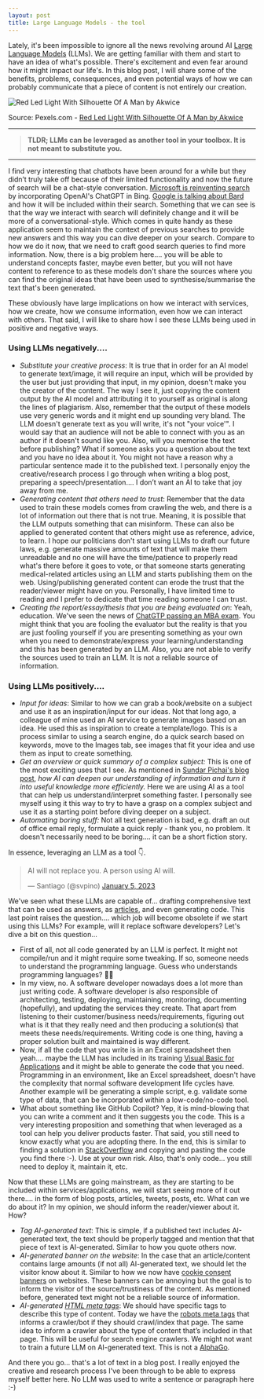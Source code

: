 ```yaml
---
layout: post
title: Large Language Models - the tool
---
```



Lately, it's been impossible to ignore all the news revolving around AI [Large Language Models](https://en.wikipedia.org/wiki/Wikipedia:Large_language_models) (LLMs). We are getting familiar with them and start to have an idea of what's possible. There's excitement and even fear around how it might impact our life's. In this blog post, I will share some of the benefits, problems, consequences, and even potential ways of how we can probably communicate that a piece of content is not entirely our creation.

![Red Led Light With Silhouette Of A Man by Akwice](https://images.pexels.com/photos/3094799/pexels-photo-3094799.jpeg?auto=compress&cs=tinysrgb&w=1260&h=750&dpr=1)

Source: Pexels.com - [Red Led Light With Silhouette Of A Man by Akwice](https://www.pexels.com/photo/red-led-light-with-silhouette-of-a-man-3094799/)  

----
> **TLDR; LLMs can be leveraged as another tool in your toolbox. It is not meant to substitute you.** 
----

I find very interesting that chatbots have been around for a while but they didn’t truly take off because of their limited functionality and now the future of search will be a chat-style conversation. [Microsoft is reinventing search](https://blogs.microsoft.com/blog/2023/02/07/reinventing-search-with-a-new-ai-powered-microsoft-bing-and-edge-your-copilot-for-the-web/) by incorporating OpenAI's ChatGPT in Bing. [Google is talking about Bard](https://blog.google/technology/ai/bard-google-ai-search-updates/) and how it will be included within their search. Something that we can see is that the way we interact with search will definitely change and it will be more of a conversational-style. Which comes in quite handy as these application seem to maintain the context of previous searches to provide new answers and this way you can dive deeper on your search. Compare to how we do it now, that we need to craft good search queries to find more information. Now, there is a big problem here.... you will be able to understand concepts faster, maybe even better, but you will not have content to reference to as these models don't share the sources where you can find the original ideas that have been used to synthesise/summarise the text that's been generated.

These obviously have large implications on how we interact with services, how we create, how we consume information, even how we can interact with others. That said, I will like to share how I see these LLMs being used in positive and negative ways.  

### Using LLMs negatively....

- _Substitute your creative process_: It is true that in order for an AI model to generate text/image, it will require an input, which will be provided by the user but just providing that input, in my opinion, doesn't make you the creator of the content. The way I see it, just copying the content output by the AI model and attributing it to yourself as original is along the lines of plagiarism. Also, remember that the output of these models use very generic words and it might end up sounding very bland. The LLM doesn't generate text as you will write, it's not "your voice'". I would say that an audience will not be able to connect with you as an author if it doesn't sound like you. Also, will you memorise the text before publishing? What if someone asks you a question about the text and you have no idea about it. You might not have a reason why a particular sentence made it to the published text. I personally enjoy the creative/research process I go through when writing a blog post, preparing a speech/presentation…. I don’t want an AI to take that joy away from me.  
- _Generating content that others need to trust_: Remember that the data used to train these models comes from crawling the web, and there is a lot of information out there that is not true. Meaning, it is possible that the LLM outputs something that can misinform. These can also be applied to generated content that others might use as reference, advice, to learn. I hope our politicians don't start using LLMs to draft our future laws, e.g. generate massive amounts of text that will make them unreadable and no one will have the time/patience to properly read what's there before it goes to vote, or that someone starts generating medical-related articles using an LLM and starts publishing them on the web. Using/publishing generated content can erode the trust that the reader/viewer might have on you. Personally, I have limited time to reading and I prefer to dedicate that time reading someone I can trust.
- _Creating the report/essay/thesis that you are being evaluated on_: Yeah, education. We've seen the news of [ChatGTP passing an MBA exam](https://interestingengineering.com/innovation/chatgpt-passes-wharton-business-schools-mba-exam-gets-a-b). You might think that you are fooling the evaluator but the reality is that you are just fooling yourself if you are presenting something as your own when you need to demonstrate/express your learning/understanding and this has been generated by an LLM. Also, you are not able to verify the sources used to train an LLM. It is not a reliable source of information.

### Using LLMs positively....

- *Input for ideas*: Similar to how we can grab a book/website on a subject and use it as an inspiration/input for our ideas. Not that long ago, a colleague of mine used an AI service to generate images based on an idea. He used this as inspiration to create a template/logo. This is a process similar to using a search engine, do a quick search based on keywords, move to the Images tab, see images that fit your idea and use them as input to create something.  
- *Get an overview or quick summary of a complex subject:* This is one of the most exciting uses that I see. As mentioned in [Sundar Pichai's blog post](https://blog.google/technology/ai/bard-google-ai-search-updates/), *how AI can deepen our understanding of information and turn it into useful knowledge more efficiently.* Here we are using AI as a tool that can help us understand/interpret something faster. I personally see myself using it this way to try to have a grasp on a complex subject and use it as a starting point before diving deeper on a subject.  
- *Automating boring stuff:* Not all text generation is bad, e.g. draft an out of office email reply, formulate a quick reply - thank you, no problem. It doesn't necessarily need to be boring.... it can be a short fiction story.  

In essence, leveraging an LLM as a tool 👇.

<blockquote
 class="twitter-tweet"><p lang="en" dir="ltr">AI will not 
replace you. A person using AI will.</p>&mdash; Santiago 
(@svpino) <a 
href="https://twitter.com/svpino/status/1610984481342771200?ref_src=twsrc%5Etfw">January
 5, 2023</a></blockquote>
 

We've seen what these LLMs are capable of... drafting comprehensive text that can be used as answers, as [articles](https://gizmodo.com/cnet-chatgpt-ai-articles-publish-for-months-1849976921), and even generating code. This last point raises the question.... which job will become obsolete if we start using this LLMs? For example, will it replace software developers? Let's dive a bit on this question...
- First of all, not all code generated by an LLM is perfect. It might not compile/run and it might require some tweaking. If so, someone needs to understand the programming language. Guess who understands programming languages? 🧑‍💻  
- In my view, no. A software developer nowadays does a lot more than just writing code. A software developer is also responsible of architecting, testing, deploying, maintaining, monitoring, documenting (hopefully), and updating the services they create. That apart from listening to their customer/business needs/requirements, figuring out what is it that they really need and then producing a solution(s) that meets these needs/requirements. Writing code is one thing, having a proper solution built and maintained is way different.  
- Now, if all the code that you write is in an Excel spreadsheet then yeah.... maybe the LLM has included in its training [Visual Basic for Applications](https://learn.microsoft.com/en-us/office/vba/api/overview/excel/graph-visual-basic-reference) and it might be able to generate the code that you need. Programming in an environment, like an Excel spreadsheet, doesn't have the complexity that normal software development life cycles have. Another example will be generating a simple script, e.g. validate some type of data, that can be incorporated within a low-code/no-code tool.  
- What about something like GitHub Copilot? Yep, it is mind-blowing that you can write a comment and it then suggests you the code. This is a very interesting proposition and something that when leveraged as a tool can help you deliver products faster. That said, you still need to know exactly what you are adopting there. In the end, this is similar to finding a solution in [StackOverflow](https://stackoverflow.com/) and copying and pasting the code you find there :-). Use at your own risk. Also, that's only code... you still need to deploy it, maintain it, etc.

Now that these LLMs are going mainstream, as they are starting to be included within services/applications, we will start seeing more of it out there.... in the form of blog posts, articles, tweets, posts, etc. What can we do about it? In my opinion, we should inform the reader/viewer about it. How?  
- _Tag AI-generated text_: This is simple, if a published text includes AI-generated text, the text should be properly tagged and mention that that piece of text is AI-generated. Similar to how you quote others now.  
- _AI-generated banner on the website_: In the case that an article/content contains large amounts (if not all) AI-generated text, we should let the visitor know about it. Similar to how we now have [cookie consent banners](https://gdpr.eu/cookies/) on websites. These banners can be annoying but the goal is to inform the visitor of the source/trustiness of the content. As mentioned before, generated text might not be a reliable source of information.  
- _AI-generated [HTML meta tags](https://developer.mozilla.org/en-US/docs/Web/HTML/Element/meta)_: We should have specific tags to describe this type of content. Today we have the [robots meta tags](https://moz.com/learn/seo/robots-meta-directives) that informs a crawler/bot if they should crawl/index that page. The same idea to inform a crawler about the type of content that’s included in that page. This will be useful for search engine crawlers. We might not want to train a future LLM on AI-generated text. This is not a [AlphaGo](https://www.deepmind.com/research/highlighted-research/alphago).  

And there you go... that's a lot of text in a blog post. I really enjoyed the creative and research process I've been through to be able to express myself better here. No LLM was used to write a sentence or paragraph here :-)
